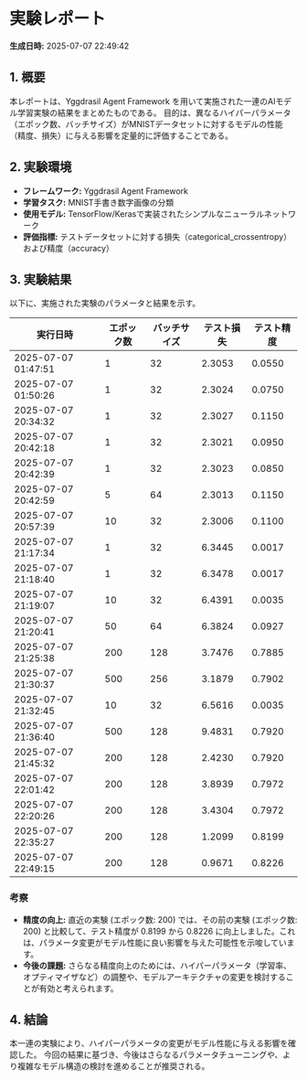 
# 実験レポート

**生成日時:** 2025-07-07 22:49:42

## 1. 概要

本レポートは、Yggdrasil Agent Framework を用いて実施された一連のAIモデル学習実験の結果をまとめたものである。
目的は、異なるハイパーパラメータ（エポック数、バッチサイズ）がMNISTデータセットに対するモデルの性能（精度、損失）に与える影響を定量的に評価することである。

## 2. 実験環境

- **フレームワーク:** Yggdrasil Agent Framework
- **学習タスク:** MNIST手書き数字画像の分類
- **使用モデル:** TensorFlow/Kerasで実装されたシンプルなニューラルネットワーク
- **評価指標:** テストデータセットに対する損失（categorical_crossentropy）および精度（accuracy）

## 3. 実験結果

以下に、実施された実験のパラメータと結果を示す。

| 実行日時 | エポック数 | バッチサイズ | テスト損失 | テスト精度 |
|---|---|---|---|---|
| 2025-07-07 01:47:51 | 1 | 32 | 2.3053 | 0.0550 |
| 2025-07-07 01:50:26 | 1 | 32 | 2.3024 | 0.0750 |
| 2025-07-07 20:34:32 | 1 | 32 | 2.3027 | 0.1150 |
| 2025-07-07 20:42:18 | 1 | 32 | 2.3021 | 0.0950 |
| 2025-07-07 20:42:39 | 1 | 32 | 2.3023 | 0.0850 |
| 2025-07-07 20:42:59 | 5 | 64 | 2.3013 | 0.1150 |
| 2025-07-07 20:57:39 | 10 | 32 | 2.3006 | 0.1100 |
| 2025-07-07 21:17:34 | 1 | 32 | 6.3445 | 0.0017 |
| 2025-07-07 21:18:40 | 1 | 32 | 6.3478 | 0.0017 |
| 2025-07-07 21:19:07 | 10 | 32 | 6.4391 | 0.0035 |
| 2025-07-07 21:20:41 | 50 | 64 | 6.3824 | 0.0927 |
| 2025-07-07 21:25:38 | 200 | 128 | 3.7476 | 0.7885 |
| 2025-07-07 21:30:37 | 500 | 256 | 3.1879 | 0.7902 |
| 2025-07-07 21:32:45 | 10 | 32 | 6.5616 | 0.0035 |
| 2025-07-07 21:36:40 | 500 | 128 | 9.4831 | 0.7920 |
| 2025-07-07 21:45:32 | 200 | 128 | 2.4230 | 0.7920 |
| 2025-07-07 22:01:42 | 200 | 128 | 3.8939 | 0.7972 |
| 2025-07-07 22:20:26 | 200 | 128 | 3.4304 | 0.7972 |
| 2025-07-07 22:35:27 | 200 | 128 | 1.2099 | 0.8199 |
| 2025-07-07 22:49:15 | 200 | 128 | 0.9671 | 0.8226 |

### 考察

- **精度の向上:** 直近の実験 (エポック数: 200) では、その前の実験 (エポック数: 200) と比較して、テスト精度が 0.8199 から 0.8226 に向上しました。これは、パラメータ変更がモデル性能に良い影響を与えた可能性を示唆しています。
- **今後の課題:** さらなる精度向上のためには、ハイパーパラメータ（学習率、オプティマイザなど）の調整や、モデルアーキテクチャの変更を検討することが有効と考えられます。

## 4. 結論

本一連の実験により、ハイパーパラメータの変更がモデル性能に与える影響を確認した。
今回の結果に基づき、今後はさらなるパラメータチューニングや、より複雑なモデル構造の検討を進めることが推奨される。
